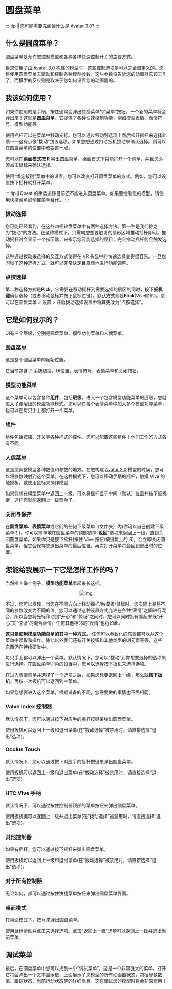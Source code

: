 # 圆盘菜单

::: tip
📘您可能需要先阅读[什么是 Avatar 3.0?](/creators.vrchat.com/avatars/)
:::

## 什么是圆盘菜单？

圆盘菜单是允许您控制模型和各种各样快速控制开关的主要方式。

当您使用了由[ Avatar 3.0 ](/creators.vrchat.com/avatars/)构建的模型时，这些控制选项是可以完全自定义的。您将使用圆盘菜单去驱动和控制各种模型参数，这些参数将告诉您的动画器它该工作了，而模型的反应则是取决于您如何设置您的动画器的。

## 我该如何使用？

如果你使用的是手柄，按住通常会弹出快捷菜单的“菜单”按钮。一个新的菜单将会弹出来！这就是**圆盘菜单**。它提供了各种快速控制功能，例如模型表情、表情符号、模型功能等。

使用摇杆可以在菜单中移动光标。您可以通过移动到选项上然后松开摇杆来选择此项——这有点像“拨动”到该选项。如果您想通过扣动扳机拉动来确认选择。则可以在圆盘菜单的设置中改变这一点。

您可以在**桌面模式按 R** 唤出圆盘菜单。桌面模式下只能打开一个菜单，并且您必须点击鼠标来确认选择。

使用“绑定按键”菜单中的设置，您可以改变打开圆盘菜单的方式。例如，您可以设置按下摇杆就打开菜单。

::: tip
📘Quest 的手势追踪目前还不能进入圆盘菜单。如果要控制您的模型，请使用快捷菜单的侧翼菜单替代。
:::

### 拨动选择

您可能已经看到，在这些四相轮盘菜单中有两种选择方法。第一种是我们称之为“拨动”的方法。在这种模式下，只需朝您想要触发的扇形区域推动摇杆即可。推动摇杆时会显示一个指示器，来指示您可能选择的项目，完全推动摇杆则会触发选择。

这种通过拨动来选择的交互方式使得在 VR 头显中的快速选择变得很容易。一旦您习惯了这种选择方式，就可以非常快速且直观地进行功能调整。

### 点按选择

第二种选择方式是**Pick**，它需要在移动摇杆到需要选择的扇区的同时，按下**扳机键**确认选择（或者移动鼠标并按下鼠标左键）。默认方式则是**Flick**(Vive除外)。您可以在圆盘菜单 > 设置 > 开启拨动选择设置中将其更改为“点按选择”。

## 它是如何显示的？

UI有三个层级，分别是圆盘菜单、模型功能菜单和人偶菜单。

### 圆盘菜单

这是整个圆盘菜单的起始位置。

它当前包含了 [手势切换](../additional-options/gesture-toggle)，UI设置，表情符号，表情菜单和关闭按钮。

### 模型功能菜单

这个菜单可以包含各种**组件**，包括**层级**。进入一个包含模型功能菜单的层级，您就进入了该层级的模型功能模式。您可以在每个表情菜单中加入多个模型功能菜单，也可以在每只手上都打开一个菜单。

### 组件

组件包括按钮、开关等各种样式的控件。您可以配置这些组件！他们工作的方式各有不同。

### 人偶菜单

这是您调整模型各种数值和参数的地方。在您构建 [Avatar 3.0](/creators.vrchat.com/avatars/) 模型的时候，您可以将参数映射到这个菜单。在这种模式下，您可以移动手柄的摇杆，触摸 Vive 的触摸板，或使用鼠标来操作模型

如果您想在模型菜单中返回上一级，可以将摇杆置于中间（默认）位置并按下扳机键，这样您就能返回上一级菜单了。

### 关闭与保存

在**圆盘菜单**、**表情菜单**或它们的任何下级菜单（文件夹）内(你可以自己创建下级菜单！)，你可以简单地在圆盘菜单的顶部选择“**返回**”选项来返回上一级，直到关闭圆盘菜单。如果你只是按下摇杆(按住 Vive 按钮/按键盘上的 R)，会立即关闭圆盘菜单，但它会保存您退出菜单的最后位置，再次打开菜单将会回到退出时的位置。

## 您能给我展示一下它是怎样工作的吗？

当然啦！举个例子，**模型功能菜单**看起来长这样。

<center>

![img](/docs.vrchat.com/images/action-menu-1.gif)

</center>

不过，您可以发现，当您在不同方向上移动摇杆/触摸板/鼠标时，您实际上是将不同的参数改变为不同的值。您可以通过这种设置方式允许在各种“表情”之间进行混合，所以当您将光标移动到“开心”和“惊讶”之间时，您可以同时拥有看起来既“开心”又“惊讶”的混合表情。任何其他相邻的“表情”也将如此。

**这只是使用模型功能菜单的其中一种方式。** 任何可以参数化的东西都可以从这个菜单中读取和操作。除此以外我们还有开关按钮和其他类型的UI元素等等，这些东西仍在持续研发中。

每只手上都可以弹出一个菜单。默认情况下，您可以“拨动”到你想要选择的选项来进行选择。在圆盘菜单UI内的设置中，您可以选择按下扳机来选择选项。

在进入表情菜单并选择了一个选项之后，如果您想要退回上一级，那么就**按下扳机**。再按一次扳机可以退回到主菜单。

如果您想要进入这个菜单，根据设备的不同，您需要做的事情也不尽相同。

### Valve Index 控制器

默认情况下，您可以通过按下对应手的摇杆按键来弹出圆盘菜单。

使用扳机可以返回上一级和退出菜单(在“拨动选择”被禁用时，请直接选择“退出”选项)。

### Oculus Touch

默认情况下，您可以通过按下对应手的摇杆按键来弹出圆盘菜单。

使用扳机可以返回上一级和退出菜单(在“拨动选择”被禁用时，请直接选择“退出”选项)。

### HTC Vive 手柄

默认情况下，可以通过按住控制器顶部的菜单按钮来弹出圆盘菜单。

使用扳机键可以返回上一级并退出菜单(在“拨动选择”被禁用时，请直接选择“退出”选项)。

### 其他控制器

如果有摇杆，您可以通过按下摇杆来弹出圆盘菜单。

使用扳机可以返回上一级和退出菜单(在“拨动选择”被禁用时，请直接选择“退出”选项)。

### 对于所有控制器

无论如何，都可以通过按住快捷菜单按钮来弹出圆盘菜单界面。

### 桌面模式

在桌面模式下，按 `R` 来弹出圆盘菜单。

使用鼠标滑动并点击来选择选项。点击“返回上一级”选项可以返回上一级并退出当前菜单。

## 调试菜单

最后，在圆盘菜单中您可以找到一个“调试菜单”。这是一个非常强大的菜单。打开它将会弹出一个文本显示框，上面展示了您模型的所有动画器状态，包括参数数值、跟踪状态、当前运动状态等的详细信息。这在调试您的模型时将会非常有用！
